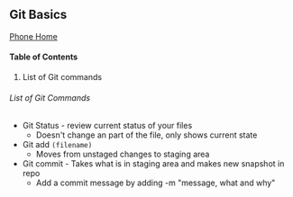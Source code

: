 ## Git Basics
[Phone Home](readme.md)

#### Table of Contents
1. List of Git commands

###### List of Git Commands
- Git Status - review current status of your files
    - Doesn't change an part of the file, only shows current state
- Git add `(filename)`
    - Moves from unstaged changes to staging area
- Git commit - Takes what is in staging area and makes new snapshot in repo
    - Add a commit message by adding -m "message, what and why"
